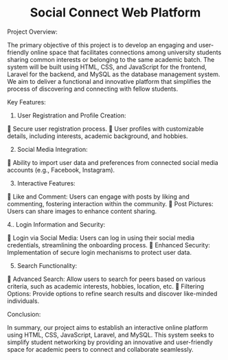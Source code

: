 <div style="text-align: center;">
    <h1>Social Connect Web Platform</h1>
</div>

Project Overview:

The primary objective of this project is to develop an engaging and user-friendly online space that 
facilitates connections among university students sharing common interests or belonging to the same 
academic batch. The system will be built using HTML, CSS, and JavaScript for the frontend, Laravel for the 
backend, and MySQL as the database management system. We aim to deliver a functional and innovative 
platform that simplifies the process of discovering and connecting with fellow students.

Key Features:

1. User Registration and Profile Creation:
   
 Secure user registration process.
 User profiles with customizable details, including interests, academic background, and hobbies.

2. Social Media Integration:

 Ability to import user data and preferences from connected social media accounts (e.g., 
Facebook, Instagram).

3. Interactive Features:

 Like and Comment: Users can engage with posts by liking and commenting, fostering interaction 
within the community.
 Post Pictures: Users can share images to enhance content sharing.

4.. Login Information and Security:

 Login via Social Media: Users can log in using their social media credentials, streamlining the 
onboarding process.
 Enhanced Security: Implementation of secure login mechanisms to protect user data.

5. Search Functionality:

 Advanced Search: Allow users to search for peers based on various criteria, such as academic 
interests, hobbies, location, etc.
 Filtering Options: Provide options to refine search results and discover like-minded individuals.

Conclusion:

In summary, our project aims to establish an interactive online platform using HTML, CSS, JavaScript, 
Laravel, and MySQL. This system seeks to simplify student networking by providing an innovative and 
user-friendly space for academic peers to connect and collaborate seamlessly.
